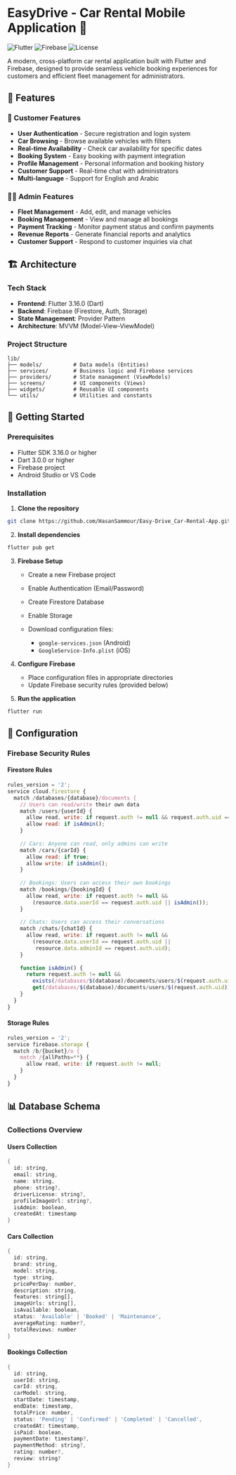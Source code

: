 # EasyDrive - Car Rental Mobile Application 🚗

![Flutter](https://img.shields.io/badge/Flutter-3.35.4-blue?logo=flutter)
![Firebase](https://img.shields.io/badge/Firebase-Cloud-orange?logo=firebase)
![License](https://img.shields.io/badge/License-MIT-green)

A modern, cross-platform car rental application built with Flutter and Firebase, designed to provide seamless vehicle booking experiences for customers and efficient fleet management for administrators.

## 📱 Features

### 👥 Customer Features

* **User Authentication** - Secure registration and login system
* **Car Browsing** - Browse available vehicles with filters
* **Real-time Availability** - Check car availability for specific dates
* **Booking System** - Easy booking with payment integration
* **Profile Management** - Personal information and booking history
* **Customer Support** - Real-time chat with administrators
* **Multi-language** - Support for English and Arabic

### 👨‍💼 Admin Features

* **Fleet Management** - Add, edit, and manage vehicles
* **Booking Management** - View and manage all bookings
* **Payment Tracking** - Monitor payment status and confirm payments
* **Revenue Reports** - Generate financial reports and analytics
* **Customer Support** - Respond to customer inquiries via chat

## 🏗️ Architecture

### Tech Stack

* **Frontend**: Flutter 3.16.0 (Dart)
* **Backend**: Firebase (Firestore, Auth, Storage)
* **State Management**: Provider Pattern
* **Architecture**: MVVM (Model-View-ViewModel)

### Project Structure

```
lib/
├── models/          # Data models (Entities)
├── services/        # Business logic and Firebase services
├── providers/       # State management (ViewModels)
├── screens/         # UI components (Views)
├── widgets/         # Reusable UI components
└── utils/           # Utilities and constants
```

## 🚀 Getting Started

### Prerequisites

* Flutter SDK 3.16.0 or higher
* Dart 3.0.0 or higher
* Firebase project
* Android Studio or VS Code

### Installation

1. **Clone the repository**

```bash
git clone https://github.com/HasanSammour/Easy-Drive_Car-Rental-App.git
```

2. **Install dependencies**

```bash
flutter pub get
```

3. **Firebase Setup**

   * Create a new Firebase project
   * Enable Authentication (Email/Password)
   * Create Firestore Database
   * Enable Storage
   * Download configuration files:

     * `google-services.json` (Android)
     * `GoogleService-Info.plist` (iOS)

4. **Configure Firebase**

   * Place configuration files in appropriate directories
   * Update Firebase security rules (provided below)

5. **Run the application**

```bash
flutter run
```

## 🔧 Configuration

### Firebase Security Rules

#### Firestore Rules

```javascript
rules_version = '2';
service cloud.firestore {
  match /databases/{database}/documents {
    // Users can read/write their own data
    match /users/{userId} {
      allow read, write: if request.auth != null && request.auth.uid == userId;
      allow read: if isAdmin();
    }
    
    // Cars: Anyone can read, only admins can write
    match /cars/{carId} {
      allow read: if true;
      allow write: if isAdmin();
    }
    
    // Bookings: Users can access their own bookings
    match /bookings/{bookingId} {
      allow read, write: if request.auth != null &&
        (resource.data.userId == request.auth.uid || isAdmin());
    }
    
    // Chats: Users can access their conversations
    match /chats/{chatId} {
      allow read, write: if request.auth != null &&
        (resource.data.userId == request.auth.uid ||
         resource.data.adminId == request.auth.uid);
    }
    
    function isAdmin() {
      return request.auth != null &&
        exists(/databases/$(database)/documents/users/$(request.auth.uid)) &&
        get(/databases/$(database)/documents/users/$(request.auth.uid)).data.isAdmin == true;
    }
  }
}
```

#### Storage Rules

```javascript
rules_version = '2';
service firebase.storage {
  match /b/{bucket}/o {
    match /{allPaths=**} {
      allow read, write: if request.auth != null;
    }
  }
}
```

## 📊 Database Schema

### Collections Overview

#### Users Collection

```dart
{
  id: string,
  email: string,
  name: string,
  phone: string?,
  driverLicense: string?,
  profileImageUrl: string?,
  isAdmin: boolean,
  createdAt: timestamp
}
```

#### Cars Collection

```dart
{
  id: string,
  brand: string,
  model: string,
  type: string,
  pricePerDay: number,
  description: string,
  features: string[],
  imageUrls: string[],
  isAvailable: boolean,
  status: 'Available' | 'Booked' | 'Maintenance',
  averageRating: number?,
  totalReviews: number
}
```

#### Bookings Collection

```dart
{
  id: string,
  userId: string,
  carId: string,
  carModel: string,
  startDate: timestamp,
  endDate: timestamp,
  totalPrice: number,
  status: 'Pending' | 'Confirmed' | 'Completed' | 'Cancelled',
  createdAt: timestamp,
  isPaid: boolean,
  paymentDate: timestamp?,
  paymentMethod: string?,
  rating: number?,
  review: string?
}
```
